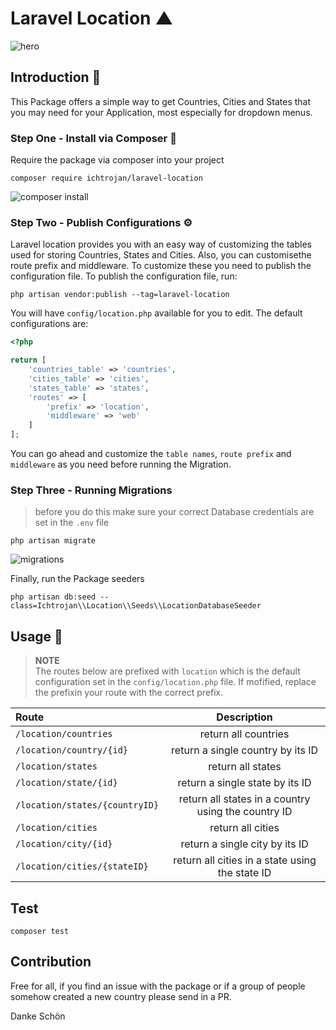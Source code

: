 # Laravel Location ▲

![hero](https://res.cloudinary.com/ichtrojan/image/upload/v1557612717/Screenshot_2019-05-11_at_11.11.17_PM_qvatw1.png)

## Introduction 🖖
This Package offers a simple way to get Countries, Cities and States that you may need for your Application, most especially for dropdown menus.

### Step One - Install via Composer 🎼

Require the package via composer into your project

```shell
composer require ichtrojan/laravel-location
```

![composer install](https://res.cloudinary.com/ichtrojan/image/upload/v1557601533/Screenshot_2019-05-11_at_8.04.49_PM_ojixaa.png)

### Step Two - Publish Configurations ⚙️
Laravel location provides you with an easy way of customizing the tables used for storing Countries, States and Cities. Also, you can customisethe route prefix and middleware. To customize these you need to publish the 
configuration file. To publish the configuration file, run:

`php artisan vendor:publish --tag=laravel-location`

You will have `config/location.php` available for you to edit. The default configurations are:

```php
<?php

return [
    'countries_table' => 'countries',
    'cities_table' => 'cities',
    'states_table' => 'states',
    'routes' => [
        'prefix' => 'location',
        'middleware' => 'web'
    ]
];
```

You can go ahead and customize the `table names`, `route prefix` and `middleware` as you need before running the Migration.

### Step Three - Running Migrations

> before you do this make sure your correct Database credentials are set in the `.env` file

```shell
php artisan migrate
```

![migrations](https://res.cloudinary.com/ichtrojan/image/upload/v1557611272/Screenshot_2019-05-11_at_10.47.34_PM_rxjbia.png)

Finally, run the Package seeders

```shell
php artisan db:seed --class=Ichtrojan\\Location\\Seeds\\LocationDatabaseSeeder
```

## Usage 🧨

>**NOTE**<br>
>The routes below are prefixed with `location` which is the default configuration set in the `config/location.php`
>file. If mofified, replace the prefixin your route with the correct prefix. 

|Route|Description|
|:------------- | :----------: |
|`/location/countries`|return all countries|
|`/location/country/{id}`|return a single country by its ID|
|`/location/states`|return all states|
|`/location/state/{id}`|return a single state by its ID|
|`/location/states/{countryID}`|return all states in a country using the country ID|
|`/location/cities`|return all cities|
|`/location/city/{id}`|return a single city by its ID|
|`/location/cities/{stateID}`|return all cities in a state using the state ID|

## Test
`composer test`

## Contribution

Free for all, if you find an issue with the package or if a group of people somehow created a new country please send in a PR.

Danke Schön
